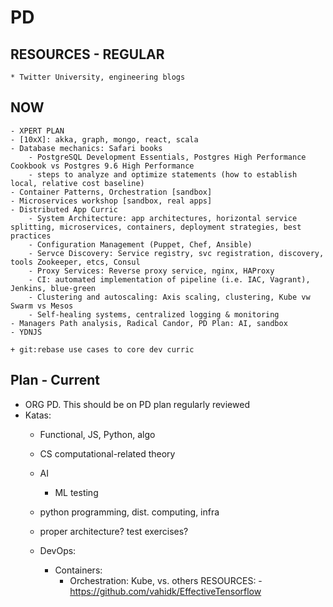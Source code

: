 # PD

## RESOURCES - REGULAR

    * Twitter University, engineering blogs

## NOW

    - XPERT PLAN
    - [10xX]: akka, graph, mongo, react, scala
    - Database mechanics: Safari books 
        - PostgreSQL Development Essentials, Postgres High Performance Cookbook vs Postgres 9.6 High Performance
        - steps to analyze and optimize statements (how to establish local, relative cost baseline)
    - Container Patterns, Orchestration [sandbox]
    - Microservices workshop [sandbox, real apps]
    - Distributed App Curric
        - System Architecture: app architectures, horizontal service splitting, microservices, containers, deployment strategies, best practices
        - Configuration Management (Puppet, Chef, Ansible)
        - Servce Discovery: Service registry, svc registration, discovery, tools Zookeeper, etcs, Consul
        - Proxy Services: Reverse proxy service, nginx, HAProxy
        - CI: automated implementation of pipeline (i.e. IAC, Vagrant), Jenkins, blue-green
        - Clustering and autoscaling: Axis scaling, clustering, Kube vw Swarm vs Mesos
        - Self-healing systems, centralized logging & monitoring
    - Managers Path analysis, Radical Candor, PD Plan: AI, sandbox
    - YDNJS

    + git:rebase use cases to core dev curric
    
## Plan - Current

- ORG PD. This should be on PD plan regularly reviewed
- Katas:
    - Functional, JS, Python, algo

    - CS computational-related theory
    - AI
        - ML testing 
    - python programming, dist. computing, infra
    - proper architecture? test exercises?
    - DevOps:
        - Containers:
            - Orchestration: Kube, vs. others
                RESOURCES:
                    -https://github.com/vahidk/EffectiveTensorflow